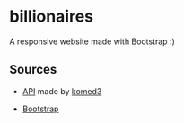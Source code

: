 # billionaires
A responsive website made with Bootstrap :)

## Sources

- [API](https://github.com/komed3/rtb-api) made by [komed3](https://github.com/komed3)

- [Bootstrap](https://getbootstrap.com/)
